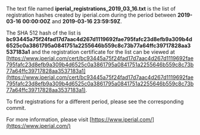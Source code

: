 The text file named **iperial_registrations_2019_03_16.txt** is the list of registration hashes created by iperial.com during the period between **2019-03-16 00:00:00Z** and **2019-03-16 23:59:59Z**.

The SHA 512 hash of the list is **bc93445a75f24fad17d7aac4d267d1119692fae795fafc23d8efb9a309b4d6525c0a3861795a0841751a2255646b559c8c73b77a64ffc39717828aa3537183a1** and the registration certificate for the list can be viewed at [https://www.iperial.com/cert/bc93445a75f24fad17d7aac4d267d1119692fae795fafc23d8efb9a309b4d6525c0a3861795a0841751a2255646b559c8c73b77a64ffc39717828aa3537183a1](https://www.iperial.com/cert/bc93445a75f24fad17d7aac4d267d1119692fae795fafc23d8efb9a309b4d6525c0a3861795a0841751a2255646b559c8c73b77a64ffc39717828aa3537183a1).

To find registrations for a different period, please see the corresponding commit.

For more information, please visit [https://www.iperial.com/](https://www.iperial.com/)
